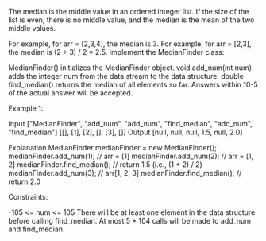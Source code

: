 The median is the middle value in an ordered integer list. If the size of the list is even, there is no middle value, and the median is the mean of the two middle values.

For example, for arr = [2,3,4], the median is 3.
For example, for arr = [2,3], the median is (2 + 3) / 2 = 2.5.
Implement the MedianFinder class:

MedianFinder() initializes the MedianFinder object.
void add_num(int num) adds the integer num from the data stream to the data structure.
double find_median() returns the median of all elements so far. Answers within 10-5 of the actual answer will be accepted.

Example 1:

Input
["MedianFinder", "add_num", "add_num", "find_median", "add_num", "find_median"]
[[], [1], [2], [], [3], []]
Output
[null, null, null, 1.5, null, 2.0]

Explanation
MedianFinder medianFinder = new MedianFinder();
medianFinder.add_num(1); // arr = [1]
medianFinder.add_num(2); // arr = [1, 2]
medianFinder.find_median(); // return 1.5 (i.e., (1 + 2) / 2)
medianFinder.add_num(3); // arr[1, 2, 3]
medianFinder.find_median(); // return 2.0

Constraints:

-105 <= num <= 105
There will be at least one element in the data structure before calling find_median.
At most 5 \* 104 calls will be made to add_num and find_median.

